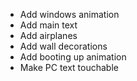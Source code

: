 - Add windows animation
- Add main text
- Add airplanes
- Add wall decorations
- Add booting up animation
- Make PC text touchable